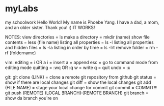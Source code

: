 # myLabs
my schoolwork
Hello World!
My name is Phoebe Yang. I have a dad, a mom, and an older sister.
Thank you!
:)
IT WORKS!

NOTES:
view directories = ls
make a directory = mkdir (name)
show file contents = less (file name)
listing all properties = ls -l
listing all properties and hidden files = ls -la
listing in order by time = ls -lrt
remove folder = rm -rf (foldername)

vim:
editing = i OR a
        i = insert
        a = append
esc =  go to command mode from editing mode
quitting = :wq OR :q
        w = write
        q = quit
undo = :u

git:
git clone (LINK) = clone a remote git repository from github
git status = show if there are local changes
git diff = show the local changes
git add (FILE NAME) = stage your local change for commit
git commit = COMMIT!!!
git push (REMOTE) (LOCAL BRANCH):(REMOTE BRANCH)
git branch = show da branch you're on
